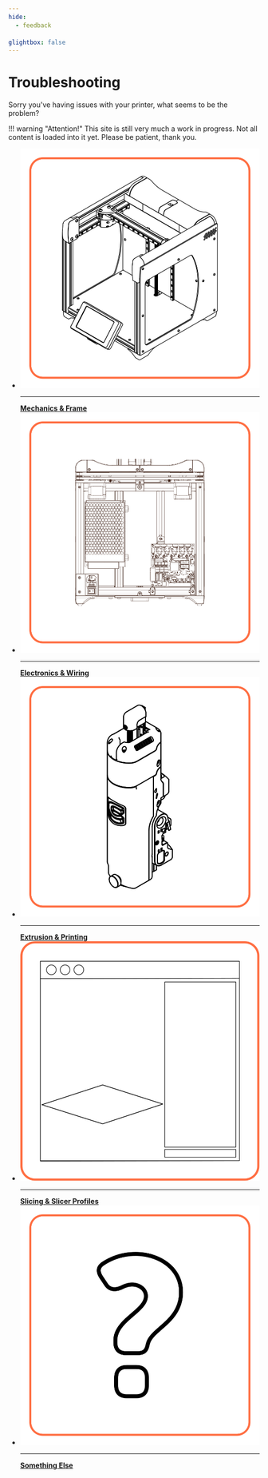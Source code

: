 ```yaml
---
hide:
  - feedback

glightbox: false
---
```


# Troubleshooting

Sorry you've having issues with your printer, what seems to be the problem?


!!! warning "Attention!"
    This site is still very much a work in progress.  Not all content is loaded into it yet.  Please be patient, thank you.


<div class="grid cards" style="grid-template-columns: repeat(auto-fit,minmax(10rem,1fr));">
<ul>
<li><a href="/101/"><img src="../img/homepage/frame.svg" alt="Isometric view of the frame of the Cocoa Press printer, with no extruder attached."/><hr><strong>Mechanics & Frame</strong></a></li>
<li><a href="/Printer/"><img src="../img/homepage/frame_docs_electronics.svg" alt="Rear view of the Cocoa Press printer, with the rear panel off.  The electronics are visible, namely the power supply and main controller of the printer."/><hr><strong>Electronics & Wiring</strong></a></li>
<li><a href="./Printing.html"><img src="../img/homepage/extruder.svg" alt="Isometric view of the extruder of the Cocoa Press printer."/><hr><strong>Extrusion & Printing</strong></a></li>

<li><a href="101/Slicer.html"><img src="../img/homepage/slicer.svg" alt="Artist's interpration of the PrusaSlicer window."><hr><strong>Slicing & Slicer Profiles</strong></a></li>
<li><a href="/Troubleshooting/"><img src="../img/homepage/frame_docs_troubleshoot.svg" alt="Artist's interpration of the PrusaSlicer window."><hr><strong>Something Else</strong></a></li>
</ul>
</div>


